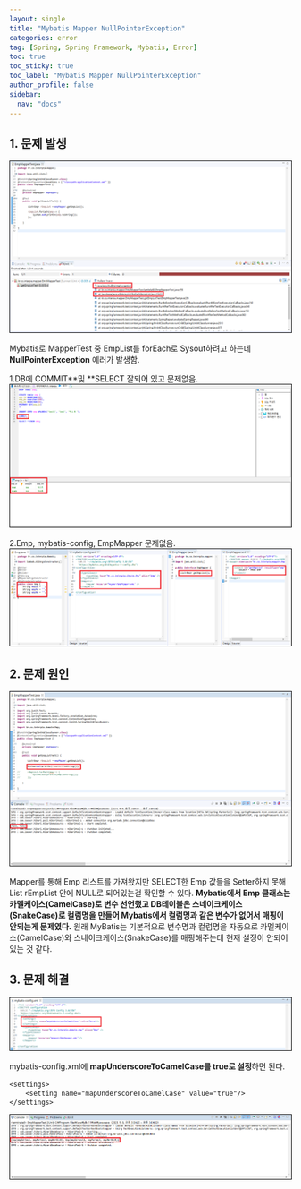 ```yaml
---
layout: single
title: "Mybatis Mapper NullPointerException"
categories: error
tag: [Spring, Spring Framework, Mybatis, Error]
toc: true
toc_sticky: true
toc_label: "Mybatis Mapper NullPointerException"
author_profile: false
sidebar:
  nav: "docs"
---
```


## 1. 문제 발생

<img src="/images/2023-09-06-17th/image-20230906112908092.png" alt="image-20230906112908092" style="border:1px solid black;"/>

Mybatis로 MapperTest 중 EmpList를 forEach로 Sysout하려고 하는데 **NullPointerException** 에러가 발생함.

1.DB에 COMMIT**및 **SELECT 잘되어 있고 문제없음.
<img src="/images/2023-09-06-17th/image-20230906114327701.png" alt="image-20230906114327701" style="border:1px solid black;"/>

2.Emp, mybatis-config, EmpMapper 문제없음.
<img src="/images/2023-09-06-17th/image-20230906114957431.png" alt="image-20230906114957431" style="border:1px solid black;"/>

## 2. 문제 원인

<img src="/images/2023-09-06-17th/image-20230906144755784.png" alt="image-20230906144755784" style="border:1px solid black;"/>

Mapper를 통해 Emp 리스트를 가져왔지만 SELECT한 Emp 값들을 Setter하지 못해 List<Emp> rEmpList 안에 NULL로 되어있는걸 확인할 수 있다.
**Mybatis에서 Emp 클래스는 카멜케이스(CamelCase)로 변수 선언했고 DB테이블은 스네이크케이스(SnakeCase)로 컬럼명을 만들어 Mybatis에서 컬럼명과 같은 변수가 없어서 매핑이 안되는게 문제였다.**
원래 MyBatis는 기본적으로 변수명과 컬럼명을 자동으로 카멜케이스(CamelCase)와  스네이크케이스(SnakeCase)를 매핑해주는데 현재 설정이 안되어있는 것 같다.

## 3. 문제 해결

<img src="/images/2023-09-06-17th/image-20230906151307274.png" alt="image-20230906151307274" style="border:1px solid black;"/>

mybatis-config.xml에 **mapUnderscoreToCamelCase를 true로 설정**하면 된다.

```
<settings>
    <setting name="mapUnderscoreToCamelCase" value="true"/>
</settings> 
```

<img src="/images/2023-09-06-17th/image-20230906151458811.png" alt="image-20230906151458811" style="border:1px solid black;" />